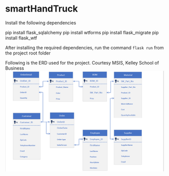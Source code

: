 # smartHandTruck

Install the following dependencies

pip install flask_sqlalchemy
pip install wtforms
pip install flask_migrate
pip install flask_wtf


After installing the required dependencies, run the command `flask run` from the project root folder

Following is the ERD used for the project. 
Courtesy MSIS, Kelley School of Business
![ERD](images/ERD-Final.png)
